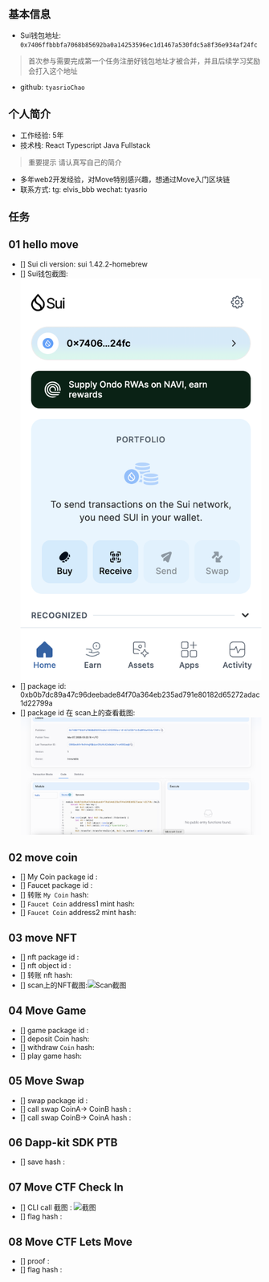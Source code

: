 ## 基本信息
- Sui钱包地址: `0x7406ffbbbfa7068b85692ba0a14253596ec1d1467a530fdc5a8f36e934af24fc`
> 首次参与需要完成第一个任务注册好钱包地址才被合并，并且后续学习奖励会打入这个地址
- github: `tyasrioChao`

## 个人简介
- 工作经验: 5年
- 技术栈: React Typescript Java Fullstack
> 重要提示 请认真写自己的简介
- 多年web2开发经验，对Move特别感兴趣，想通过Move入门区块链
- 联系方式: tg: elvis_bbb wechat: tyasrio

## 任务

##   01 hello move  
- [] Sui cli version: sui 1.42.2-homebrew
- [] Sui钱包截图: ![Sui钱包截图](./images/task1_wallet.png)
- [] package id: 0xb0b7dc89a47c96deebade84f70a364eb235ad791e80182d65272adac1d22799a
- [] package id 在 scan上的查看截图:![Scan截图](./images/task1_scan.png)

##   02 move coin
- [] My Coin package id : 
- [] Faucet package id : 
- [] 转账 `My Coin` hash:
- [] `Faucet Coin` address1 mint hash:
- [] `Faucet Coin` address2 mint hash:

##   03 move NFT
- [] nft package id :
- [] nft object id : 
- [] 转账 nft  hash:
- [] scan上的NFT截图:![Scan截图](./images/你的图片地址)

##   04 Move Game
- [] game package id :
- [] deposit Coin hash:
- [] withdraw `Coin` hash:
- [] play game hash:

##   05 Move Swap
- [] swap package id :
- [] call swap CoinA-> CoinB  hash :
- [] call swap CoinB-> CoinA  hash :

##   06 Dapp-kit SDK PTB
- [] save hash :

##   07 Move CTF Check In
- [] CLI call 截图 : ![截图](./images/你的图片地址)
- [] flag hash :

##   08 Move CTF Lets Move
- [] proof : 
- [] flag hash :

